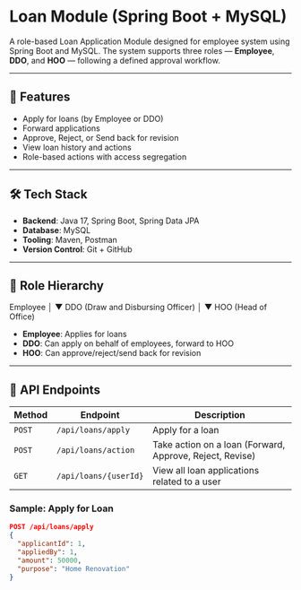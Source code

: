 # Loan Module (Spring Boot + MySQL)

A role-based Loan Application Module designed for employee system using Spring Boot and MySQL. The system supports three roles — **Employee**, **DDO**, and **HOO** — following a defined approval workflow.

---

## 📌 Features

- Apply for loans (by Employee or DDO)
- Forward applications
- Approve, Reject, or Send back for revision
- View loan history and actions
- Role-based actions with access segregation

---

## 🛠 Tech Stack

- **Backend**: Java 17, Spring Boot, Spring Data JPA
- **Database**: MySQL
- **Tooling**: Maven, Postman
- **Version Control**: Git + GitHub

---

## 👥 Role Hierarchy
Employee
│
▼
DDO (Draw and Disbursing Officer)
│
▼
HOO (Head of Office)


- **Employee**: Applies for loans
- **DDO**: Can apply on behalf of employees, forward to HOO
- **HOO**: Can approve/reject/send back for revision

---

## 📑 API Endpoints

| Method | Endpoint | Description |
|--------|----------|-------------|
| `POST` | `/api/loans/apply` | Apply for a loan |
| `POST` | `/api/loans/action` | Take action on a loan (Forward, Approve, Reject, Revise) |
| `GET`  | `/api/loans/{userId}` | View all loan applications related to a user |

### Sample: Apply for Loan

```json
POST /api/loans/apply
{
  "applicantId": 1,
  "appliedBy": 1,
  "amount": 50000,
  "purpose": "Home Renovation"
}

